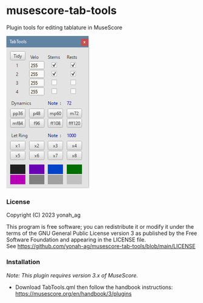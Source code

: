 # musescore-tab-tools
Plugin tools for editing tablature in MuseScore

![01](https://github.com/yonah-ag/musescore-tab-tools/blob/main/images/TabTool150.png)

### License

Copyright (C) 2023 yonah_ag

This program is free software; you can redistribute it or modify it under the terms of the GNU General Public License version 3 as published by the Free Software Foundation and appearing in the LICENSE file.  
See https://github.com/yonah-ag/musescore-tab-tools/blob/main/LICENSE

### Installation

_Note: This plugin requires version 3.x of MuseScore._

+ Download TabTools.qml then follow the handbook instructions: https://musescore.org/en/handbook/3/plugins
